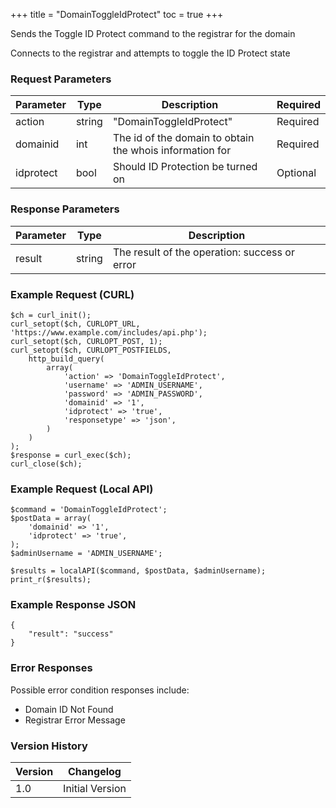 +++
title = "DomainToggleIdProtect"
toc = true
+++

Sends the Toggle ID Protect command to the registrar for the domain

Connects to the registrar and attempts to toggle the ID Protect state

### Request Parameters

| Parameter | Type | Description | Required |
| --------- | ---- | ----------- | -------- |
| action | string | "DomainToggleIdProtect" | Required |
| domainid | int | The id of the domain to obtain the whois information for | Required |
| idprotect | bool | Should ID Protection be turned on | Optional |

### Response Parameters

| Parameter | Type | Description |
| --------- | ---- | ----------- |
| result | string | The result of the operation: success or error |


### Example Request (CURL)

```
$ch = curl_init();
curl_setopt($ch, CURLOPT_URL, 'https://www.example.com/includes/api.php');
curl_setopt($ch, CURLOPT_POST, 1);
curl_setopt($ch, CURLOPT_POSTFIELDS,
    http_build_query(
        array(
            'action' => 'DomainToggleIdProtect',
            'username' => 'ADMIN_USERNAME',
            'password' => 'ADMIN_PASSWORD',
            'domainid' => '1',
            'idprotect' => 'true',
            'responsetype' => 'json',
        )
    )
);
$response = curl_exec($ch);
curl_close($ch);
```


### Example Request (Local API)

```
$command = 'DomainToggleIdProtect';
$postData = array(
    'domainid' => '1',
    'idprotect' => 'true',
);
$adminUsername = 'ADMIN_USERNAME';

$results = localAPI($command, $postData, $adminUsername);
print_r($results);
```


### Example Response JSON

```
{
    "result": "success"
}
```


### Error Responses

Possible error condition responses include:

* Domain ID Not Found
* Registrar Error Message


### Version History

| Version | Changelog |
| ------- | --------- |
| 1.0 | Initial Version |
